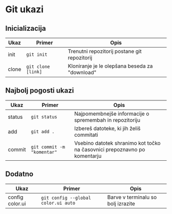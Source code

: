# Git ukazi

## Inicializacija

| Ukaz | Primer | Opis |
|-|-|-|
|init|`git init`| Trenutni repozitorij postane git repozitorij
|clone|`git clone [link]` | Kloniranje je le olepšana beseda za "download"

## Najbolj pogosti ukazi

| Ukaz | Primer | Opis |
|-|-|-|
|status|`git status`| Najpomembnejše informacije o spremembah in repozitoriju
|add|`git add .` | Izbereš datoteke, ki jih želiš commitati
|commit|`git commit -m "komentar"`|Vsebino datotek shranimo kot točko na časovnici prepoznavno po komentarju|

## Dodatno

| Ukaz | Primer | Opis |
|-|-|-|
|config color.ui|`git config --global color.ui auto`|Barve v terminalu so bolj izrazite|